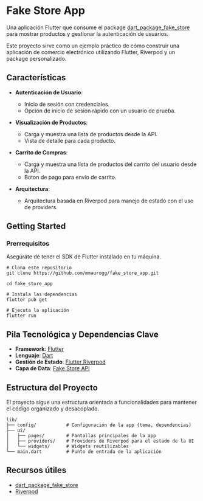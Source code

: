 # Fake Store App

Una aplicación Flutter que consume el package [dart_package_fake_store](https://github.com/mmaurogg/dart_package_fake_store.git) para mostrar productos y gestionar la autenticación de usuarios.

Este proyecto sirve como un ejemplo práctico de cómo construir una aplicación de comercio electrónico utilizando Flutter, Riverpod y un package personalizado.

## Características

- **Autenticación de Usuario**:
  - Inicio de sesión con credenciales.
  - Opción de inicio de sesión rápido con un usuario de prueba.
- **Visualización de Productos**:
  - Carga y muestra una lista de productos desde la API.
  - Vista de detalle para cada producto.
- **Carrito de Compras**:
  - Carga y muestra una lista de productos del carrito del usuario desde la API.
  - Boton de pago para envio de carrito.

- **Arquitectura**: 
  - Arquitectura basada en Riverpod para manejo de estado con el uso de providers.

## Getting Started

### Prerrequisitos

Asegúrate de tener el SDK de Flutter instalado en tu máquina.

```shell
# Clona este repositorio
git clone https://github.com/mmaurogg/fake_store_app.git

cd fake_store_app

# Instala las dependencias
flutter pub get

# Ejecuta la aplicación
flutter run
```

## Pila Tecnológica y Dependencias Clave

- **Framework**: [Flutter](https://flutter.dev/)
- **Lenguaje**: [Dart](https://dart.dev/)
- **Gestión de Estado**: [Flutter Riverpod](https://riverpod.dev/)
- **Capa de Data**: [Fake Store API](https://fakestoreapi.com/)

## Estructura del Proyecto

El proyecto sigue una estructura orientada a funcionalidades para mantener el código organizado y desacoplado.

```
lib/
├── config/           # Configuración de la app (tema, dependencias)
├── ui/
│   ├── pages/        # Pantallas principales de la app 
│   ├── providers/    # Providers de Riverpod para el estado de la UI
│   └── widgets/      # Widgets reutilizables
└── main.dart         # Punto de entrada de la aplicación
```

## Recursos útiles

- [dart_package_fake_store](https://github.com/mmaurogg/dart_package_fake_store.git)
- [Riverpod](https://riverpod.dev)


